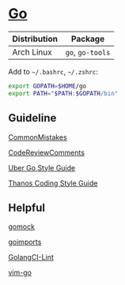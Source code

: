 # [Go](https://golang.org/)

| Distribution | Package          |
| ------------ | ---------------- |
| Arch Linux   | `go`, `go-tools` |

Add to `~/.bashrc`, `~/.zshrc`:

```sh
export GOPATH=$HOME/go
export PATH="$PATH:$GOPATH/bin"
```

## Guideline

[CommonMistakes](https://github.com/golang/go/wiki/CommonMistakes)

[CodeReviewComments](https://github.com/golang/go/wiki/CodeReviewComments)

[Uber Go Style Guide](https://github.com/uber-go/guide/blob/master/style.md)

[Thanos Coding Style Guide](https://thanos.io/contributing/coding-style-guide.md/)

## Helpful

[gomock](https://github.com/golang/mock)

[goimports](https://pkg.go.dev/golang.org/x/tools/cmd/goimports)

[GolangCI-Lint](https://github.com/golangci/golangci-lint)

[vim-go](https://github.com/fatih/vim-go)
